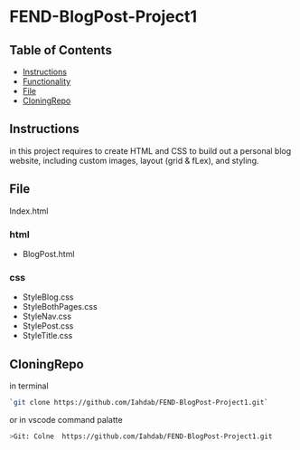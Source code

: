 # FEND-BlogPost-Project1
## Table of Contents

- [Instructions](#instructions)
- [Functionality](#functionality)
- [File](#File)
- [CloningRepo](#CloningRepo)

## Instructions
in this project requires to create HTML and CSS to build out a personal blog website, including custom images, layout (grid & fLex), and styling. 

## File 
Index.html
### html
 - BlogPost.html
### css
 - StyleBlog.css
 - StyleBothPages.css
 - StyleNav.css
 - StylePost.css
 - StyleTitle.css


## CloningRepo 
in terminal
```sh
`git clone https://github.com/Iahdab/FEND-BlogPost-Project1.git`
```
or in vscode command palatte 
```sh
>Git: Colne  https://github.com/Iahdab/FEND-BlogPost-Project1.git
```
